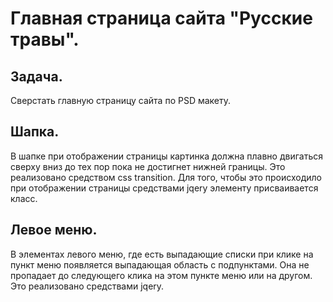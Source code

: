 # Главная страница сайта "Русские травы".

## Задача.

Сверстать главную страницу сайта по PSD макету. 

## Шапка.

В шапке при отображении страницы картинка должна плавно двигаться сверху вниз 
до тех пор пока не достигнет нижней границы. Это реализовано средством css transition. 
Для того, чтобы это происходило при отображении страницы средствами jqery элементу 
присваивается класс.

## Левое меню.

В элементах левого меню, где есть выпадающие списки при клике на пункт меню 
появляется выпадающая область с подпунктами. Она не пропадает до следующего клика на этом пункте
меню или на другом. Это реализовано средствами jqery.

	

